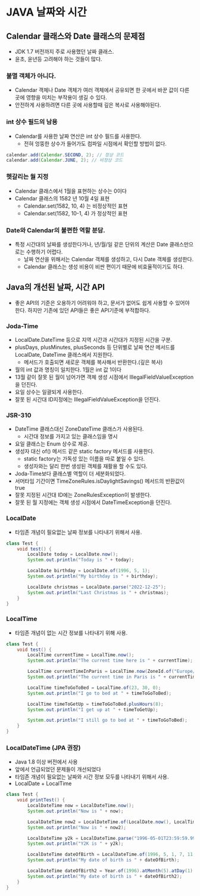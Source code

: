 # JAVA 날짜와 시간

## Calendar 클래스와 Date 클래스의 문제점
- JDK 1.7 버전까지 주로 사용했던 날짜 클래스.
- 윤초, 윤년등 고려해야 하는 것들이 많다.

### 불멸 객체가 아니다.
- Calendar 객체나 Date 객체가 여러 객체에서 공유되면 한 곳에서 바꾼 값이 다른 곳에 영향을 미치는 부작용이 생길 수 있다.
- 안전하게 사용하려면 다른 곳에 사용할때 깊은 복사로 사용해야된다. 

### int 상수 필드의 남용
- Calendar를 사용한 날짜 연산은 int 상수 필드를 사용한다.
    + 전혀 엉뚱한 상수가 들어가도 컴파일 시점에서 확인할 방법이 없다.
```java
calendar.add(Calendar.SECOND, 2); // 정상 코드
calendar.add(Calendar.JUNE, 2); // 비정상 코드 
```

### 헷갈리는 월 지정
- Calendar 클래스에서 1월을 표현하는 상수는 0이다
- Calendar 클래스의 1582 년 10월 4일 표현
    + Calendar.set(1582, 10, 4) 는 비정상적인 표현
  + Calendar.set(1582, 10-1, 4) 가 정상적인 표현
    
### Date와 Calendar의 불편한 역할 분담.
- 특정 시간대의 날짜를 생성한다거나, 년/월/일 같은 단위의 계산은 Date 클래스만으로는 수행하기 어렵다.
    + 날짜 연산을 위해서는 Calendar 객체를 생성하고, 다시 Date 객체를 생성한다.
    + Calendar 클래스는 생성 비용이 비싼 편이기 때문에 비효율적이기도 하다.

## Java의 개선된 날짜, 시간 API 
- 좋은 API의 기준은 오용하기 어려워야 하고, 문서가 없어도 쉽게 사용할 수 있어야한다. 하지만 기존에 있던 API들은 좋은 API기준에 부적합하다.

### Joda-Time
- LocalDate.DateTime 등으로 지역 시간과 시간대가 지정된 시간을 구분.
- plusDays, plusMinutes, plusSeconds 등 단위별로 날짜 연산 메서드를 LocalDate, DateTime 클래스에서 지원한다. 
    + 메서드가 호출되면 새로운 객체를 복사해서 반환한다.(깊은 복사)
- 월의 int 값과 명칭이 일치한다. 1월은 int 값 1이다
- 13월 같이 잘못 된 월이 넘어가면 객체 생성 시점에서 IllegalFieldValueException을 던진다.
- 요일 상수는 일괄되게 사용한다.
- 잘못 된 시간대 ID지정에는 IllegalFieldValueException을 던진다.

### JSR-310
- DateTime 클래스대신 ZoneDateTime 클래스가 사용된다.
    + 시간대 정보를 가지고 있는 클래스임을 명시
- 요일 클래스는 Enum 상수로 제공.
- 생성자 대신 of() 메서드 같은 static factory 메서드를 사용한다.
    + static factory는 가독성 있는 이름을 따로 붙일 수 있다.
    + 생성자와는 달리 한번 생성된 객체를 재활용 할 수도 있다.
- Joda-Time보다 클래스별 역할이 더 세분화되었다.
- 서머타임 기간이면 TimeZoneRules.isDaylightSavings() 메서드의 반환값이 true
- 잘못 지정된 시간대 ID에는 ZoneRulesException이 발생한다.
- 잘못 된 월 지정에는 객체 생성 시점에서 DateTimeException을 던진다.



### LocalDate
- 타임존 개념이 필요없는 날짜 정보를 나타내기 위해서 사용.
```java
class Test {
    void test() {
        LocalDate today = LocalDate.now();
        System.out.println("Today is " + today);

        LocalDate birthday = LocalDate.of(1996, 5, 1);
        System.out.println("My birthday is " + birthday);

        LocalDate christmas = LocalDate.parse("2022-12-25");
        System.out.println("Last Christmas is " + christmas);
    }
}
```

### LocalTime
- 타임존 개념이 없는 시간 정보를 나타내기 위해 사용.
```java
class Test {
    void test() {
        LocalTime currentTime = LocalTime.now();
        System.out.println("The current time here is " + currentTime);

        LocalTime currentTimeInParis = LocalTime.now(ZoneId.of("Europe/Paris"));
        System.out.println("The current time in Paris is " + currentTimeInParis);

        LocalTime timeToGoToBed = LocalTime.of(23, 30, 0);
        System.out.println("I go to bed at " + timeToGoToBed);

        LocalTime timeToGetUp = timeToGoToBed.plusHours(8);
        System.out.println("I get up at " + timeToGetUp);

        System.out.println("I still go to bed at " + timeToGoToBed);
    }
}
```

### LocalDateTime (JPA 권장)

- Java 1.8 이상 버전에서 사용
- 앞에서 언급되었던 문제들이 개선되었다
- 타임존 개념이 필요없는 날짜와 시간 정보 모두를 나타내기 위해서 사용.
- LocalDate + LocalTime
```java
class Test {
    void printTest() {
        LocalDateTime now = LocalDateTime.now();
        System.out.println("Now is " + now);

        LocalDateTime now2 = LocalDateTime.of(LocalDate.now(), LocalTime.now());
        System.out.println("Now is " + now2);

        LocalDateTime y2k = LocalDateTime.parse("1996-05-01T23:59:59.999");
        System.out.println("Y2K is " + y2k);

        LocalDateTime dateOfBirth = LocalDateTime.of(1996, 5, 1, 7, 11, 0);
        System.out.println("My date of birth is " + dateOfBirth);

        LocalDateTime dateOfBirth2 = Year.of(1996).atMonth(5).atDay(1).atTime(7, 11);
        System.out.println("My date of birth is " + dateOfBirth2);
    }
}
```